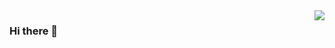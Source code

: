 <img align="right" src="https://github-readme-stats.vercel.app/api?username=allenhsu&count_private=true&show_icons=true&theme=github_dark&hide_border=true" />

### Hi there 👋

<!--
**allenhsu/allenhsu** is a ✨ _special_ ✨ repository because its `README.md` (this file) appears on your GitHub profile.

Here are some ideas to get you started:

- 🔭 I’m currently working on ...
- 🌱 I’m currently learning ...
- 👯 I’m looking to collaborate on ...
- 🤔 I’m looking for help with ...
- 💬 Ask me about ...
- 📫 How to reach me: ...
- 😄 Pronouns: ...
- ⚡ Fun fact: ...
-->
